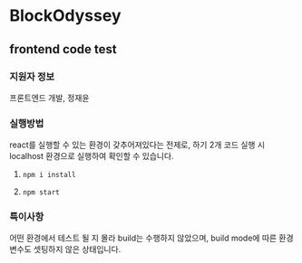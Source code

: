 # BlockOdyssey
frontend code test
---

### 지원자 정보

프론트엔드 개발, 정재윤



### 실행방법

 react를 실행할 수 있는 환경이 갖추어져있다는 전제로, 하기 2개 코드 실행 시 localhost 환경으로 실행하여 확인할 수 있습니다.

1.  `npm i install`

2. `npm start`


### 특이사항

어떤 환경에서 테스트 될 지 몰라 build는 수행하지 않았으며, build mode에 따른 환경변수도 셋팅하지 않은 상태입니다.


